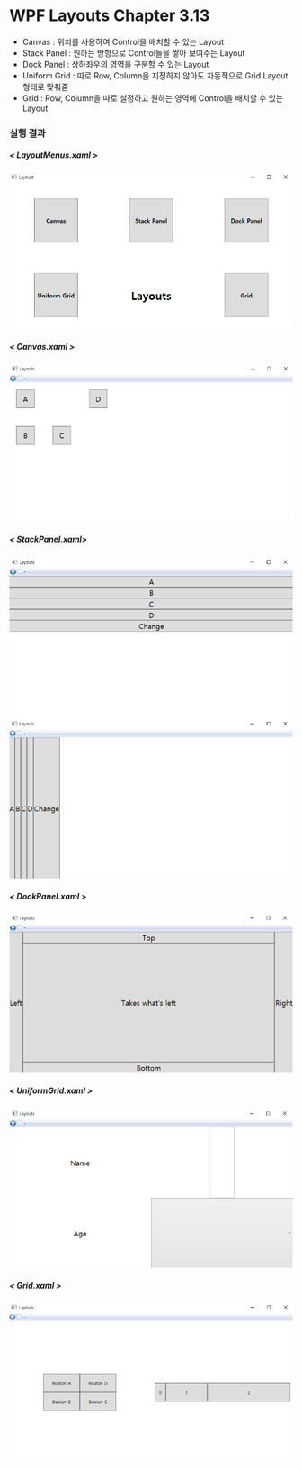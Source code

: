 # WPF Layouts Chapter 3.13

- Canvas : 위치를 사용하여 Control을 배치할 수 있는 Layout
- Stack Panel : 원하는 방향으로 Control들을 쌓아 보여주는 Layout 
- Dock Panel : 상하좌우의 영역을 구분할 수 있는 Layout
- Uniform Grid : 따로 Row, Column을 지정하지 않아도 자동적으로 Grid Layout 형태로 맞춰줌
- Grid : Row, Column을 따로 설정하고 원하는 영역에 Control을 배치할 수 있는 Layout



### 실행 결과

##### < LayoutMenus.xaml >

![image-20210517191201392](README.assets/image-20210517191201392.png)



##### < Canvas.xaml >

![image-20210517191238362](README.assets/image-20210517191238362.png)



##### < StackPanel.xaml>

![image-20210517191314034](README.assets/image-20210517191314034.png)![image-20210517191327018](README.assets/image-20210517191327018.png)



##### < DockPanel.xaml >

![image-20210517191409419](README.assets/image-20210517191409419.png)



##### < UniformGrid.xaml >

![image-20210517191439730](README.assets/image-20210517191439730.png)



##### < Grid.xaml >

![image-20210517191513802](README.assets/image-20210517191513802.png)



